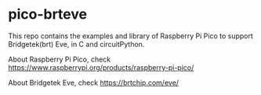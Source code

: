 # pico-brteve
This repo contains the examples and library of Raspberry Pi Pico to support Bridgetek(brt) Eve, in C and circuitPython. 

About Raspberry Pi Pico, check https://www.raspberrypi.org/products/raspberry-pi-pico/   

About Bridgetek Eve, check https://brtchip.com/eve/
